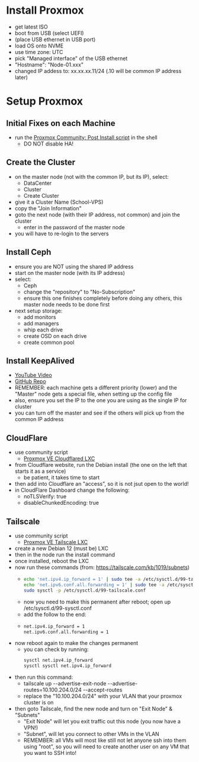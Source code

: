 # Install Proxmox

- get latest ISO
- boot from USB (select UEFI)
- (place USB ethernet in USB port)
- load OS onto NVME
- use time zone: UTC
- pick "Managed interface" of the USB ethernet
- "Hostname": "Node-01.xxx"
- changed IP addess to: xx.xx.xx.11/24 (.10 will be common IP address later)

# Setup Proxmox

## Initial Fixes on each Machine
- run the [Proxmox Community: Post Install script](https://community-scripts.github.io/ProxmoxVE/scripts?id=post-pve-install) in the shell
  - DO NOT disable HA!
 
## Create the Cluster
  - on the master node (not with the common IP, but its IP), select:
    - DataCenter
    - Cluster
    - Create Cluster
- give it a Cluster Name (School-VPS)
- copy the "Join Information"
- goto the next node (with their IP address, not common) and join the cluster
  - enter in the password of the master node
- you will have to re-login to the servers

## Install Ceph
- ensure you are NOT using the shared IP address
- start on the master node (with its IP address)
- select:
  - Ceph
  - change the "repository" to "No-Subscription"
  - ensure this one finishes completely before doing any others, this master node needs to be done first
- next setup storage:
  - add monitors
  - add managers
  - whip each drive
  - create OSD on each drive
  - create common pool
 
## Install KeepAlived
- [YouTube Video](https://www.youtube.com/watch?v=82Q4SZMW-zg&list=PLwcxrRo-VwS2gNgY-GlPGDYZ6KCwSu3tD&index=3)
- [GitHub Repo](https://github.com/mrp-yt/Galaxy-Home-Lab/blob/main/Services/keepalived/keepalived-setup.md)
- REMEMBER: each machine gets a different priority (lower) and the "Master" node gets a special file, when setting up the config file
- also, ensure you set the IP to the one you are using as the single IP for cluster
- you can turn off the master and see if the others will pick up from the common IP address

## CloudFlare
- use community script
  - [Proxmox VE Cloudflared LXC](https://community-scripts.github.io/ProxmoxVE/scripts?id=cloudflared)
- from Cloudflare website, run the Debian install (the one on the left that starts it as a service)
  - be patient, it takes time to start
- then add into Cloudflare an "access", so it is not jsut open to the world! 
- in CloudFlare Dashboard change the following:
  - noTLSVerify: true
  - disableChunkedEncoding: true
 
## Tailscale
- use community script
  - [Proxmox VE Tailscale LXC](https://community-scripts.github.io/ProxmoxVE/scripts?id=add-tailscale-lxc)
- create a new Debian 12 (must be) LXC
- then in the node run the install command
- once installed, reboot the LXC
- now run these commands (from: https://tailscale.com/kb/1019/subnets)
  - ```bash
    echo 'net.ipv4.ip_forward = 1' | sudo tee -a /etc/sysctl.d/99-tailscale.conf
    echo 'net.ipv6.conf.all.forwarding = 1' | sudo tee -a /etc/sysctl.d/99-tailscale.conf
    sudo sysctl -p /etc/sysctl.d/99-tailscale.conf
    ```
  - now you need to make this permanent after reboot; open up /etc/sysctl.d/99-sysctl.conf
  - add the follow to the end:
  - ```bash
    net.ipv4.ip_forward = 1
    net.ipv6.conf.all.forwarding = 1
    ```
- now reboot again to make the changes permanent
  - you can check by running:
    ```bash
    sysctl net.ipv4.ip_forward
    sysctl sysctl net.ipv4.ip_forward
    ```
- then run this command:
  -  tailscale up --advertise-exit-node --advertise-routes=10.100.204.0/24 --accept-routes
  -  replace the "10.100.204.0/24" with your VLAN that your proxmox cluster is on
- then goto Tailscale, find the new node and turn on "Exit Node" & "Subnets"
  - "Exit Node" will let you exit traffic out this node (you now have a VPN!)
  - "Subnet", will let you connect to other VMs in the VLAN
  - REMEMBER: all VMs will most like still not let anyone ssh into them using "root", so you will need to create another user on any VM that you want to SSH into!
